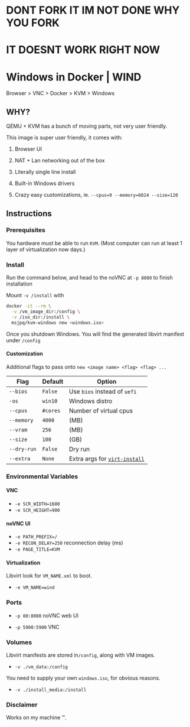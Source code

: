 # DONT FORK IT IM NOT DONE WHY YOU FORK

# IT DOESNT WORK RIGHT NOW

# Windows in Docker | WIND

Browser > VNC > Docker > KVM > Windows

## WHY?

QEMU + KVM has a bunch of moving parts, not very user friendly.

This image is super user friendly, it comes with:

1. Browser UI

2. NAT + Lan networking out of the box

3. Literally single line install

4. Built-in Windows drivers

5. Crazy easy customizations, ie. `--cpus=9 --memory=6024 --size=120`

## Instructions

### Prerequisites

You hardware must be able to run `KVM`. (Most computer can run at least 1 layer of virtualization now days.)

### Install

Run the command below, and head to the noVNC at `-p 8080` to finish installation

Mount `-v /install` with <windows iso>


```sh
docker -it --rm \
  -v /vm_image_dir:/config \
  -v /iso_dir:/install \
  msjpq/kvm-windows new <windows.iso>
```

Once you shutdown Windows. You will find the generated libvirt manifest under `/config`

#### Customization

Additional flags to pass onto `new <image name> <flag> <flag> ...`

| Flag        | Default  | Option                                                                    |
| ----------- | -------- | ------------------------------------------------------------------------- |
| `--bios`    | `False`  | Use `bios` instead of `uefi`                                              |
| `-os`       | `win10`  | Windows distro                                                            |
| `--cpus`    | `#cores` | Number of virtual cpus                                                    |
| `--memory`  | `4000`   | (MB)                                                                      |
| `--vram`    | `256`    | (MB)                                                                      |
| `--size`    | `100`    | (GB)                                                                      |
| `--dry-run` | `False`  | Dry run                                                                   |
| `--extra`   | `None`   | Extra args for [`virt-install`](https://linux.die.net/man/1/virt-install) |

### Environmental Variables

#### VNC

- `-e SCR_WIDTH=1600`
- `-e SCR_HEIGHT=900`

#### noVNC UI

- `-e PATH_PREFIX=/`
- `-e RECON_DELAY=250` reconnection delay (ms)
- `-e PAGE_TITLE=KVM`

#### Virtualization

Libvirt look for `VM_NAME.xml` to boot.

- `-e VM_NAME=wind`

### Ports

- `-p 80:8080` noVNC web UI

- `-p 5900:5900` VNC

### Volumes

Libvirt manifests are stored in`/config`, along with VM images.

- `-v ./vm_data:/config`

You need to supply your own `windows.iso`, for obvious reasons.

- `-v ./install_media:/install`

### Disclaimer

Works on my machine ™.

